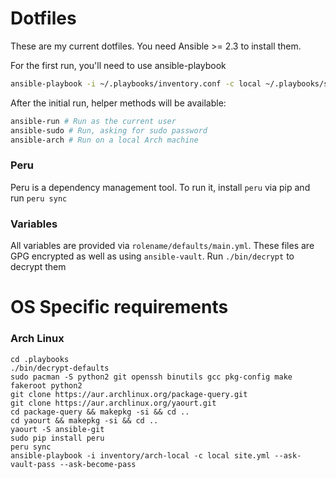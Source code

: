 # Dotfiles

These are my current dotfiles. You need Ansible >= 2.3 to install them.

For the first run, you'll need to use ansible-playbook

```bash
ansible-playbook -i ~/.playbooks/inventory.conf -c local ~/.playbooks/site.yml --ask-vault-pass
```

After the initial run, helper methods will be available:

```bash
ansible-run # Run as the current user
ansible-sudo # Run, asking for sudo password
ansible-arch # Run on a local Arch machine
```

### Peru
Peru is a dependency management tool. To run it, install `peru` via pip and
run `peru sync`

### Variables
All variables are provided via `rolename/defaults/main.yml`. These files are
GPG encrypted as well as using `ansible-vault`. Run `./bin/decrypt` to
decrypt them


# OS Specific requirements

### Arch Linux

```
cd .playbooks
./bin/decrypt-defaults
sudo pacman -S python2 git openssh binutils gcc pkg-config make fakeroot python2
git clone https://aur.archlinux.org/package-query.git
git clone https://aur.archlinux.org/yaourt.git
cd package-query && makepkg -si && cd ..
cd yaourt && makepkg -si && cd ..
yaourt -S ansible-git
sudo pip install peru
peru sync
ansible-playbook -i inventory/arch-local -c local site.yml --ask-vault-pass --ask-become-pass
```
